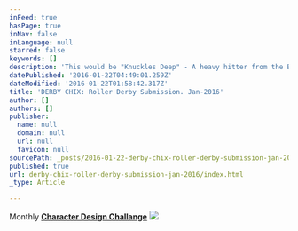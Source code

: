 ```yaml
---
inFeed: true
hasPage: true
inNav: false
inLanguage: null
starred: false
keywords: []
description: 'This would be "Knuckles Deep" - A heavy hitter from the Brooklyn, NY "Derby Chix."'
datePublished: '2016-01-22T04:49:01.259Z'
dateModified: '2016-01-22T01:58:42.317Z'
title: 'DERBY CHIX: Roller Derby Submission. Jan-2016'
author: []
authors: []
publisher:
  name: null
  domain: null
  url: null
  favicon: null
sourcePath: _posts/2016-01-22-derby-chix-roller-derby-submission-jan-2016.md
published: true
url: derby-chix-roller-derby-submission-jan-2016/index.html
_type: Article

---
```

Monthly **[Character Design Challange][0]**
![](https://the-grid-user-content.s3-us-west-2.amazonaws.com/83205583-c0f4-455c-b18b-b85f9ed2477d.jpg)

[0]: https://www.facebook.com/groups/CharacterDesignChallenge/